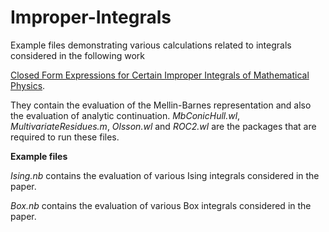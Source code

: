 # Improper-Integrals

Example files demonstrating various calculations related to integrals considered in the following work

[Closed Form Expressions for Certain Improper Integrals of Mathematical Physics](https://doi.org/10.48550/arXiv.2301.13436).

They contain the evaluation of the Mellin-Barnes representation and also the evaluation of analytic continuation. 
*MbConicHull.wl*, *MultivariateResidues.m*, *Olsson.wl* and *ROC2.wl* are the packages that are required to run these files.

**Example files**

*Ising.nb* contains the evaluation of various Ising integrals considered in the paper. 

*Box.nb* contains the evaluation of various Box integrals considered in the paper. 

